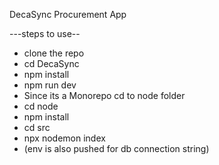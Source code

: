 DecaSync Procurement App

---steps to use--

* clone the repo
* cd DecaSync
* npm install
* npm run dev
* Since its a Monorepo cd to node folder
* cd node
* npm install
* cd src
* npx nodemon index
* (env is also pushed for db connection string)
